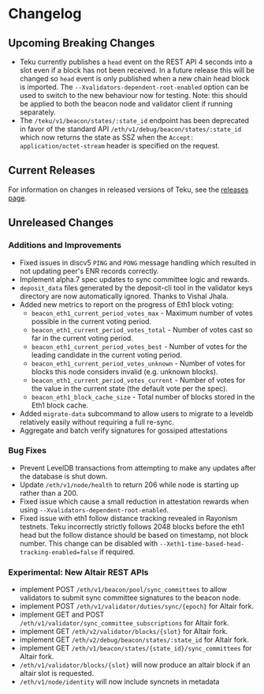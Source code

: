 # Changelog

## Upcoming Breaking Changes
- Teku currently publishes a `head` event on the REST API 4 seconds into a slot even if a block has not been received. In a future release this will be changed so `head` event is only published when a new
  chain head block is imported. The `--Xvalidators-dependent-root-enabled` option can be used to switch to the new behaviour now for testing.
  Note: this should be applied to both the beacon node and validator client if running separately.
- The `/teku/v1/beacon/states/:state_id` endpoint has been deprecated in favor of the standard API `/eth/v1/debug/beacon/states/:state_id` which now returns the state as SSZ when the `Accept: application/octet-stream` header is specified on the request.

## Current Releases
For information on changes in released versions of Teku, see the [releases page](https://github.com/ConsenSys/teku/releases).

## Unreleased Changes

### Additions and Improvements
- Fixed issues in discv5 `PING` and `PONG` message handling which resulted in not updating peer's ENR records correctly.
- Implement alpha.7 spec updates to sync committee logic and rewards.
- `deposit_data` files generated by the deposit-cli tool in the validator keys directory are now automatically ignored. Thanks to Vishal Jhala.
- Added new metrics to report on the progress of Eth1 block voting:
  - `beacon_eth1_current_period_votes_max` - Maximum number of votes possible in the current voting period.
  - `beacon_eth1_current_period_votes_total` - Number of votes cast so far in the current voting period.
  - `beacon_eth1_current_period_votes_best` - Number of votes for the leading candidate in the current voting period.
  - `beacon_eth1_current_period_votes_unknown` - Number of votes for blocks this node considers invalid (e.g. unknown blocks).
  - `beacon_eth1_current_period_votes_current` - Number of votes for the value in the current state (the default vote per the spec).
  - `beacon_eth1_block_cache_size` - Total number of blocks stored in the Eth1 block cache.
- Added `migrate-data` subcommand to allow users to migrate to a leveldb relatively easily without requiring a full re-sync.
- Aggregate and batch verify signatures for gossiped attestations

### Bug Fixes
- Prevent LevelDB transactions from attempting to make any updates after the database is shut down.
- Update `/eth/v1/node/health` to return 206 while node is starting up rather than a 200.
- Fixed issue which cause a small reduction in attestation rewards when using `--Xvalidators-dependent-root-enabled`.
- Fixed issue with eth1 follow distance tracking revealed in Rayonism testnets. Teku incorrectly strictly follows 2048 blocks before the eth1 head but the follow distance should be based on timestamp, not block number.
  This change can be disabled with `--Xeth1-time-based-head-tracking-enabled=false` if required.


### Experimental: New Altair REST APIs
- implement POST `/eth/v1/beacon/pool/sync_committees` to allow validators to submit sync committee signatures to the beacon node.
- implement POST `/eth/v1/validator/duties/sync/{epoch}` for Altair fork.
- implement GET and POST `/eth/v1/validator/sync_committee_subscriptions` for Altair fork.
- implement GET `/eth/v2/validator/blocks/{slot}` for Altair fork.
- implement GET `/eth/v2/debug/beacon/states/:state_id` for Altair fork.
- implement GET `/eth/v1/beacon/states/{state_id}/sync_committees` for Altair fork.
- `/eth/v1/validator/blocks/{slot}` will now produce an altair block if an altair slot is requested.
- `/eth/v1/node/identity` will now include syncnets in metadata
